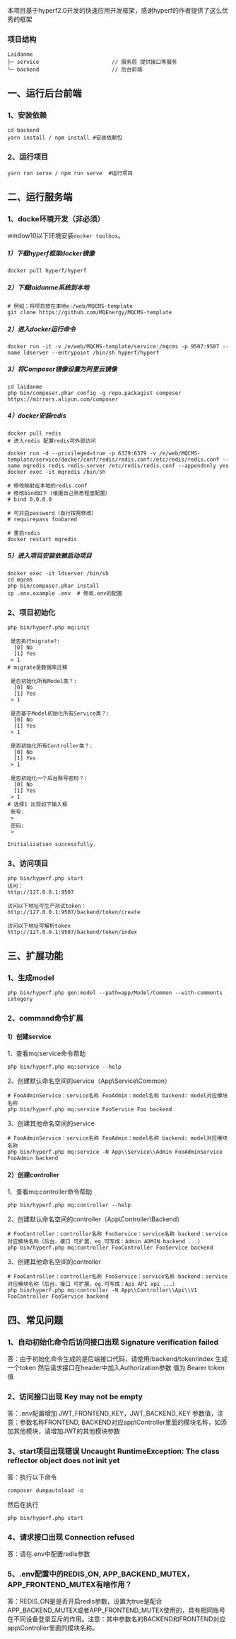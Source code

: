 本项目基于hyperf2.0开发的快速应用开发框架，感谢hyperf的作者提供了这么优秀的框架

### 项目结构
```
Laidanme                           
├─ service                       // 服务层 提供接口等服务
└─ backend                       // 后台前端
```

## 一、运行后台前端
### 1、安装依赖
```
cd backend
yarn install / npm install #安装依赖包
```
### 2、运行项目
```
yarn run serve / npm run serve  #运行项目
```

## 二、运行服务端
### 1、docke环境开发（非必须）
window10以下环境安装`docker toolbox`。

##### 1）下载hyperf框架docker镜像
```
docker pull hyperf/hyperf
```
##### 2）下载laidanme系统到本地
```
# 例如：将项目放在本地e:/web/MQCMS-template
git clone https://github.com/MQEnergy/MQCMS-template
```
##### 2）进入docker运行命令
```
docker run -it -v /e/web/MQCMS-template/service:/mqcms -p 9507:9507 --name ldserver --entrypoint /bin/sh hyperf/hyperf
```
##### 3）将Composer镜像设置为阿里云镜像
```
cd laidanme
php bin/composer.phar config -g repo.packagist composer https://mirrors.aliyun.com/composer
```
##### 4）docker安装redis
```
docker pull redis
# 进入redis 配置redis可外部访问

docker run -d --privileged=true -p 6379:6379 -v /e/web/MQCMS-template/service/docker/conf/redis/redis.conf:/etc/redis/redis.conf --name mqredis redis redis-server /etc/redis/redis.conf --appendonly yes
docker exec -it mqredis /bin/sh

# 修改映射在本地的redis.conf
# 修改bind如下（根据自己熟悉程度配置）
# bind 0.0.0.0

# 可开启password（自行按需修改）
# requirepass foobared

# 重启redis
docker restart mqredis
```
##### 5）进入项目安装依赖启动项目
```
docker exec -it ldserver /bin/sh
cd mqcms
php bin/composer.phar install
cp .env.example .env  # 修改.env的配置
```
### 2、项目初始化
```
php bin/hyperf.php mq:init

 是否执行migrate?:
  [0] No
  [1] Yes
 > 1
# migrate是数据库迁移

 是否初始化所有Model类？:
  [0] No
  [1] Yes
 > 1

 是否基于Model初始化所有Service类？:
  [0] No
  [1] Yes
 > 1

 是否初始化所有Controller类？:
  [0] No
  [1] Yes
 > 1

 是否初始化一个后台账号密码？:
  [0] No
  [1] Yes
 > 1
# 选择1 出现如下输入框
 账号:
 > 
 密码:
 > 

Initialization successfully.
```
### 3、访问项目
```
php bin/hyperf.php start
访问：
http://127.0.0.1:9507

访问以下地址可生产测试token：
http://127.0.0.1:9507/backend/token/create 

访问以下地址可解析token
http://127.0.0.1:9507/backend/token/index 

```
## 三、扩展功能
### 1、生成model
```
php bin/hyperf.php gen:model --path=app/Model/Common --with-comments category
```
### 2、command命令扩展
#### 1）创建service
1、查看mq:service命令帮助
```
php bin/hyperf.php mq:service --help
```
2、创建默认命名空间的service（App\Service\Common）
```
# FooAdminService：service名称 FooAdmin：model名称 backend: model对应模块名称
php bin/hyperf.php mq:service FooService Foo backend
```
3、创建其他命名空间的service
```
# FooAdminService：service名称 FooAdmin：model名称 backend: model对应模块名称
php bin/hyperf.php mq:service -N App\\Service\\Admin FooAdminService FooAdmin backend
```
#### 2）创建controller
1、查看mq:controller命令帮助
```
php bin/hyperf.php mq:controller --help
```
2、创建默认命名空间的controller（App\Controller\Backend）
```
# FooController：controller名称 FooService：service名称 backend：service对应模块名称（后台，接口 可扩展，eg.可写成：Admin ADMIN backend ...）
php bin/hyperf.php mq:controller FooController FooService backend
```
3、创建其他命名空间的controller
```
# FooController：controller名称 FooService：service名称 backend：service对应模块名称（后台，接口 可扩展，eg.可写成：Api API api ...）
php bin/hyperf.php mq:controller -N App\\Controller\\Api\\V1 FooController FooService backend
```
## 四、常见问题
### 1、自动初始化命令后访问接口出现 Signature verification failed
答：由于初始化命令生成的是后端接口代码，请使用/backend/token/index 生成一个token 然后请求接口在header中加入Authorization参数 值为 Bearer token值
### 2、访问接口出现 Key may not be empty 
答：.env配置增加 JWT_FRONTEND_KEY，JWT_BACKEND_KEY 参数值，注意：参数名称FRONTEND, BACKEND对应app\Controller里面的模块名称，如添加其他模块，请增加JWT的其他模块参数
### 3、start项目出现错误  Uncaught RuntimeException: The class reflector object does not init yet
答：执行以下命令
```
composer dumpautoload -o
```
然后在执行
```
php bin/hyperf.php start
```
### 4、请求接口出现 Connection refused
答：请在.env中配置redis参数
### 5、.env配置中的REDIS_ON, APP_BACKEND_MUTEX，APP_FRONTEND_MUTEX有啥作用？
答：REDIS_ON是是否开启redis参数，设置为true是配合APP_BACKEND_MUTEX或者APP_FRONTEND_MUTEX使用的，具有相同账号在不同设备登录互斥的作用。注意：其中参数名的BACKEND和FRONTEND对应app\Controller里面的模块名称。
